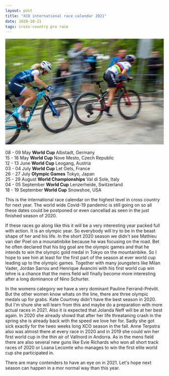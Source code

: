 ```yaml
---
layout: post
title: "XCO international race calendar 2021"
date: 2020-10-21
tags: cross-country pro race
---
```


![Jolanda Neff](/assets/jolanda-neff-001.jpg)

08 - 09 May **World Cup** Albstadt, Germany  
15 - 16 May **World Cup** Nove Mesto, Czech Republic  
12 - 13 June **World Cup** Leogang, Austria  
03 - 04 July **World Cup** Let Gets, France  
26 - 27 July **Olympic Games** Tokyo, Japan  
25 - 29 August **World Championships** Val di Sole, Italy  
04 - 05 September **World Cup** Lenzerheide, Switzerland  
18 - 19 September **World Cup** Snowshoe, USA

This is the international race calendar on the highest level in cross country for next year. The world wide Covid-19 pandemic is still going on so all these dates could be postponed or even cancellad as seen in the just finished season of 2020.

If these races go along like this it will be a very interesting year packed full with action. It is an olympic year. So everybody will try to be in the beast shape of her and his life. In the short 2020 season we didn't see Mathieu van der Poel on a mounatinbike because he was focusing on the road. Bet he often declared that his big goal are the olympic games and that he intends to win the olympic gold medal in Tokyo on the mountainbike. So I hope to see him at least for the first part of the season at ever world cup leading up to the olympic games. Together with many joungsters like Milan Vader, Jordan Sarrou and Henrique Avancini with his first world cup win tehre is a chance that the mens field will finally become more interesting after a long dominance of Nino Schurter.

In the womens category we have a very dominant Pauline Ferrand-Prévôt. But the other women know whats on the line, there are three olympic medals up for grabs. Kate Courtney didn't have the best season in 2020. But I'm shure she will learn from this and maybe do a preparation with more actual races in 2021. Also it is expected that Jolanda Neff will be at her best again. In 2020 she already showd that after her life threataning crash in the spring she is already back with the speed we love her for. Sadly she got sick exactly for the tweo weeks long XCO season in the fall. Anne Terpstra also was almost there at every race in 2020 and in 2019 she could win her first world cup in the thin air of Vallnord in Andorra. As in the mens field there are also several new guns like Evie Richards who won all short track races of 2020 or Loana Lecomte who manages to win the first elite world cup she participated in.

There are many contenders to have an eye on in 2021. Let's hope next season can happen in a mor normal way than this year.
